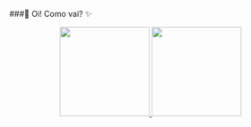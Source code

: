 ###🦄 Oi! Como vai? ✨

<!--
**Kelly-Ramos/kelly-ramos** is a ✨ _special_ ✨ repository because its `README.md` (this file) appears on your GitHub profile.

Here are some ideas to get you started:

- 🔭 I’m currently working on ...
- 🌱 I’m currently learning ...
- 👯 I’m looking to collaborate on ...
- 🤔 I’m looking for help with ...
- 💬 Ask me about ...
- 📫 How to reach me: ...
- 😄 Pronouns: ...
- ⚡ Fun fact: ...
-->


<div align="center">
  <a href="https://github.com/kelly-ramos">
  <img height="160em" src="https://github-readme-stats.vercel.app/api?username=kelly-ramos&show_icons=true&theme=radical&include_all_commits=true&count_private=true"/>
  <img height="160em" src="https://github-readme-stats.vercel.app/api/top-langs/?username=kelly-ramos&layout=compact&langs_count=7&theme=radical"/>
  
  
 
           
          
          
          
          
